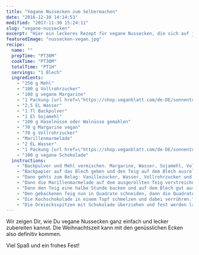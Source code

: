 ```yaml
---
title: "Vegane Nussecken zum Selbermachen"
date: "2016-12-10 14:14:53"
modified: "2017-11-30 15:24:11"
slug: "vegane-nussecken"
excerpt: "Hier ein leckeres Rezept für vegane Nussecken, die sich auf jedem Keksteller gut machen."
featuredImage: "nussecken-vegan.jpg"
recipe:
  name: ""
  prepTime: "PT30M"
  cookTime: "PT30M"
  totalTime: "PT1H"
  servings: "1 Blech"
  ingredients:
    - "250 g Mehl"
    - "100 g Vollrohrzucker"
    - "100 g vegane Margarine"
    - "1 Packung [url href=\"https://shop.veganblatt.com/de-DE/sonnentor/vanillezucker\" target=\"_blank\"]Vanilllezucker[/url]"
    - "2,5 EL Wasser"
    - "1 Tl Backpulver"
    - "1 El Sojamehl"
    - "100 g Haselnüsse oder Walnüsse gemahlen"
    - "70 g Margarine vegan"
    - "70 g Vollrohrzucker"
    - "Marillenmarmelade"
    - "2 EL Wasser"
    - "1 Packung [url href=\"https://shop.veganblatt.com/de-DE/sonnentor/vanillezucker\" target=\"_blank\"]Vanillezucker[/url]"
    - "100 g vegane Schokolade"
  instructions:
    - "Backpulver und Mehl vermischen. Margarine, Wasser, Sojamehl, Vollrohrzucker und Vanillezucker hinzufügen und kneten. Den Teig zu einer Kugel formen. Backofen auf 180 Grad vorheizen."
    - "Backpapier auf das Blech geben und den Teig auf dem Blech ausrollen."
    - "Dann gehts zum Belag: Vanillezucker, Wasser, Vollrohrzucker und Margarine in einem Topf langsam erwärmen und dann die gehobelten Haselnusskerne dazugeben und dann fünfzehn Minuten auskühlen lassen."
    - "Dann die Marillenmarmelade auf dem ausgerollten Teig verstreichen und denn Nussbelag danach ebenso darauf streichen."
    - "Dann den Teig eine halbe Stunde backen und auf dem Blech gut auskühlen lassen (am besten über Nacht)."
    - "Den gebackenen Teig nun in Quadrate schneiden, dann die Quadrate halbieren und schon hat man die Dreiecke :-)"
    - "Die Kochschokolade in einem Topf schmelzen und dabei verrühren."
    - "Die Dreiecksspitzen mit Schokolade überziehen und fest werden lassen."
---
```


Wir zeigen Dir, wie Du vegane Nussecken ganz einfach und lecker zubereiten kannst. Die Weihnachtszeit kann mit den genüsslichen Ecken also definitiv kommen.

Viel Spaß und ein frohes Fest!